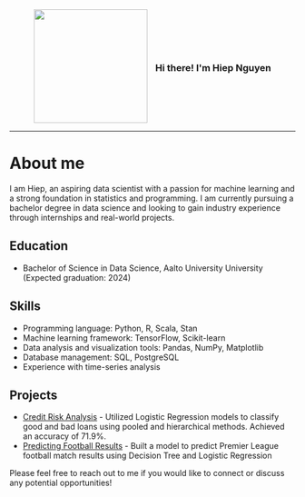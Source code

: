 <div style="text-align: center;">
  <img src='https://media.giphy.com/media/bcKmIWkUMCjVm/giphy.gif' width='200px' style='display: inline-block; vertical-align: middle;'>
  <h3 style='display: inline-block; vertical-align: middle; margin-left: 10px;'> Hi there! I'm Hiep Nguyen</h3>
</div>



 <!-- About section -->

---
# About me

I am Hiep, an aspiring data scientist with a passion for machine learning and a strong foundation in statistics and programming. I am currently pursuing a bachelor degree in data science and looking to gain industry experience through internships and real-world projects.

## Education
- Bachelor of Science in Data Science, Aalto University University (Expected graduation: 2024)

## Skills
- Programming language: Python, R, Scala, Stan
- Machine learning framework: TensorFlow, Scikit-learn
- Data analysis and visualization tools: Pandas, NumPy, Matplotlib
- Database management: SQL, PostgreSQL
- Experience with time-series analysis


## Projects
- [Credit Risk Analysis](https://github.com/hiepnguyen1005/Credit-Risk-Analysis) - Utilized Logistic Regression models to classify good and bad loans using pooled and hierarchical methods. Achieved an accuracy of 71.9%.
- [Predicting Football Results](https://github.com/username/predicting-football-results) - Built a model to predict Premier League football match results using Decision Tree and Logistic Regression



Please feel free to reach out to me if you would like to connect or discuss any potential opportunities!








